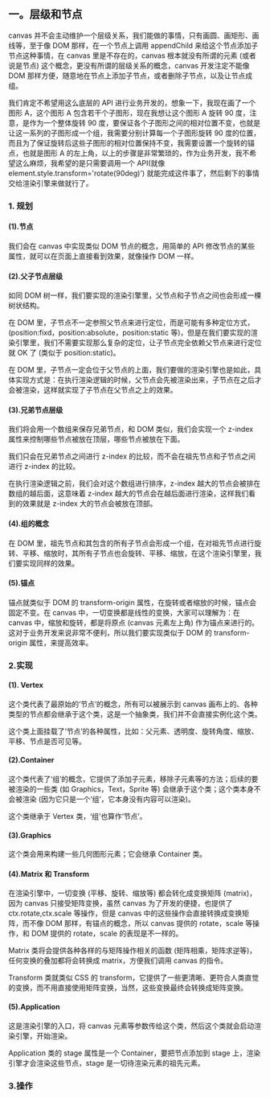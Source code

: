 ## 一。层级和节点

canvas 并不会主动维护一个层级关系，我们能做的事情，只有画圆、画矩形、画线等，至于像 DOM 那样，在一个节点上调用 appendChild 来给这个节点添加子节点这种事情，在 canvas 里是不存在的，canvas 根本就没有所谓的元素 (或者说是节点) 这个概念，更没有所谓的层级关系的概念，canvas 开发注定不能像 DOM 那样方便，随意地在节点上添加子节点，或者删除子节点，以及让节点成组。

我们肯定不希望用这么底层的 API 进行业务开发的，想象一下，我现在画了一个图形 A，这个图形 A 包含若干个子图形，现在我想让这个图形 A 旋转 90 度，注意，是作为一个整体旋转 90 度，要保证各个子图形之间的相对位置不变，也就是让这一系列的子图形成一个组，我需要分别计算每一个子图形旋转 90 度的位置，而且为了保证旋转后这些子图形的相对位置保持不变，我需要设置一个旋转的锚点，也就是图形 A 的左上角，以上的步骤是非常繁琐的，作为业务开发，我不希望这么麻烦，我希望的是只需要调用一个 API(就像 element.style.transform='rotate(90deg)') 就能完成这件事了，然后剩下的事情交给渲染引擎来做就行了。

### 1. 规划

#### (1).节点

我们会在 canvas 中实现类似 DOM 节点的概念，用简单的 API 修改节点的某些属性，就可以在页面上直接看到效果，就像操作 DOM 一样。

#### (2).父子节点层级

如同 DOM 树一样，我们要实现的渲染引擎里，父节点和子节点之间也会形成一棵树状结构。

在 DOM 里，子节点不一定参照父节点来进行定位，而是可能有多种定位方式，(position:fixd，position:absolute，position:static 等)，但是在我们要实现的渲染引擎里，我们不需要实现那么复杂的定位，让子节点完全依赖父节点来进行定位就 OK 了 (类似于 position:static)。

在 DOM 里，子节点一定会位于父节点的上面，我们要做的渲染引擎也是如此，具体实现方式是：在执行渲染逻辑的时候，父节点会先被渲染出来，子节点在之后才会被渲染，这样就实现了子节点在父节点之上的效果。

#### (3).兄弟节点层级

我们将会用一个数组来保存兄弟节点，和 DOM 类似，我们会实现一个 z-index 属性来控制哪些节点被放在顶层，哪些节点被放在下面。

我们只会在兄弟节点之间进行 z-index 的比较，而不会在祖先节点和子节点之间进行 z-index 的比较。

在执行渲染逻辑之前，我们会对这个数组进行排序，z-index 越大的节点会被排在数组的越后面，这意味着 z-index 越大的节点会在越后面进行渲染，这样我们看到的效果就是 z-index 大的节点会被放在顶部。

#### (4).组的概念

在 DOM 里，祖先节点和其包含的所有子节点会形成一个组，在对祖先节点进行旋转、平移、缩放时，其所有子节点也会旋转、平移、缩放，在这个渲染引擎里，我们要实现同样的效果。

#### (5).锚点

锚点就类似于 DOM 的 transform-origin 属性，在旋转或者缩放的时候，锚点会固定不变。在 canvas 中，一切变换都是线性的变换，大家可以理解为：在 canvas 中，缩放和旋转，都是将原点 (canvas 元素左上角) 作为锚点来进行的。这对于业务开发来说非常不便利，所以我们要实现类似于 DOM 的 transform-origin 属性，来提高效率。

### 2.实现

#### (1). Vertex

这个类代表了最原始的‘节点’的概念，所有可以被展示到 canvas 画布上的、各种类型的节点都会继承于这个类，这是一个抽象类，我们并不会直接实例化这个类。

这个类上面挂载了‘节点’的各种属性，比如：父元素、透明度、旋转角度、缩放、平移、节点是否可见等。

#### (2).Container

这个类代表了‘组’的概念，它提供了添加子元素，移除子元素等的方法；后续的要被渲染的一些类 (如 Graphics，Text，Sprite 等) 会继承于这个类；这个类本身不会被渲染 (因为它只是一个‘组’，它本身没有内容可以渲染)。

这个类继承于 Vertex 类，‘组’也算作‘节点’。

#### (3).Graphics

这个类会用来构建一些几何图形元素；它会继承 Container 类。

#### (4).Matrix 和 Transform

在渲染引擎中，一切变换 (平移、旋转、缩放等) 都会转化成变换矩阵 (matrix)，因为 canvas 只接受矩阵变换，虽然 canvas 为了开发的便捷，也提供了 ctx.rotate,ctx.scale 等操作，但是 canvas 中的这些操作会直接转换成变换矩阵，而不像 DOM 那样，有锚点的概念，所以 canvas 提供的 rotate，scale 等操作，和 DOM 提供的 rotate，scale 的表现是不一样的。

Matrix 类将会提供各种各样的与矩阵操作相关的函数 (矩阵相乘，矩阵求逆等)，任何变换的叠加都将会转换成 matrix，方便我们调用 canvas 的指令。

Transform 类就类似 CSS 的 transform，它提供了一些更清晰、更符合人类直觉的变换，而不用直接使用矩阵变换，当然，这些变换最终会转换成矩阵变换。

#### (5).Application

这是渲染引擎的入口，将 canvas 元素等参数传给这个类，然后这个类就会启动渲染引擎，开始渲染。

Application 类的 stage 属性是一个 Container，要把节点添加到 stage 上，渲染引擎才会渲染这些节点，stage 是一切待渲染元素的祖先元素。

### 3.操作
